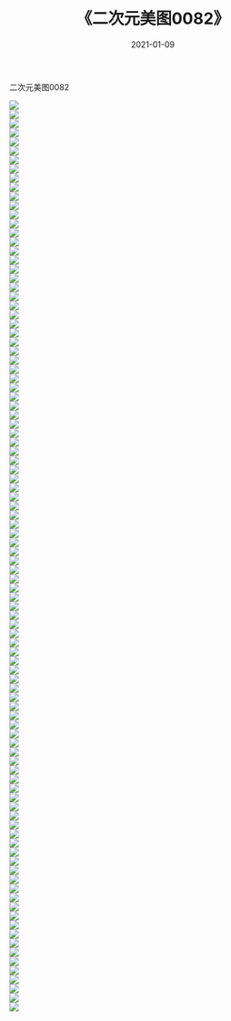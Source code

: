 ﻿---
layout: post
title:  《二次元美图0082》
date:   2021-01-09
img: http://imgx.orgx.ga/二次元/2021/二次元美图0082/000.jpg
categories: [美女, 清纯, 唯美]
---

二次元美图0082

 ![](http://imgx.orgx.ga/二次元/2021/二次元美图0082/001.jpg) <br>![](http://imgx.orgx.ga/二次元/2021/二次元美图0082/002.jpg) <br>![](http://imgx.orgx.ga/二次元/2021/二次元美图0082/003.jpg) <br>![](http://imgx.orgx.ga/二次元/2021/二次元美图0082/004.jpg) <br>![](http://imgx.orgx.ga/二次元/2021/二次元美图0082/005.jpg) <br>![](http://imgx.orgx.ga/二次元/2021/二次元美图0082/006.jpg) <br>![](http://imgx.orgx.ga/二次元/2021/二次元美图0082/007.jpg) <br>![](http://imgx.orgx.ga/二次元/2021/二次元美图0082/008.jpg) <br>![](http://imgx.orgx.ga/二次元/2021/二次元美图0082/009.jpg) <br>![](http://imgx.orgx.ga/二次元/2021/二次元美图0082/010.jpg) <br>![](http://imgx.orgx.ga/二次元/2021/二次元美图0082/011.jpg) <br>![](http://imgx.orgx.ga/二次元/2021/二次元美图0082/012.jpg) <br>![](http://imgx.orgx.ga/二次元/2021/二次元美图0082/013.jpg) <br>![](http://imgx.orgx.ga/二次元/2021/二次元美图0082/014.jpg) <br>![](http://imgx.orgx.ga/二次元/2021/二次元美图0082/015.jpg) <br>![](http://imgx.orgx.ga/二次元/2021/二次元美图0082/016.jpg) <br>![](http://imgx.orgx.ga/二次元/2021/二次元美图0082/017.jpg) <br>![](http://imgx.orgx.ga/二次元/2021/二次元美图0082/018.jpg) <br>![](http://imgx.orgx.ga/二次元/2021/二次元美图0082/019.jpg) <br>![](http://imgx.orgx.ga/二次元/2021/二次元美图0082/020.jpg) <br>![](http://imgx.orgx.ga/二次元/2021/二次元美图0082/021.jpg) <br>![](http://imgx.orgx.ga/二次元/2021/二次元美图0082/022.jpg) <br>![](http://imgx.orgx.ga/二次元/2021/二次元美图0082/023.jpg) <br>![](http://imgx.orgx.ga/二次元/2021/二次元美图0082/024.jpg) <br>![](http://imgx.orgx.ga/二次元/2021/二次元美图0082/025.jpg) <br>![](http://imgx.orgx.ga/二次元/2021/二次元美图0082/026.jpg) <br>![](http://imgx.orgx.ga/二次元/2021/二次元美图0082/027.jpg) <br>![](http://imgx.orgx.ga/二次元/2021/二次元美图0082/028.jpg) <br>![](http://imgx.orgx.ga/二次元/2021/二次元美图0082/029.jpg) <br>![](http://imgx.orgx.ga/二次元/2021/二次元美图0082/030.jpg) <br>![](http://imgx.orgx.ga/二次元/2021/二次元美图0082/031.jpg) <br>![](http://imgx.orgx.ga/二次元/2021/二次元美图0082/032.jpg) <br>![](http://imgx.orgx.ga/二次元/2021/二次元美图0082/033.jpg) <br>![](http://imgx.orgx.ga/二次元/2021/二次元美图0082/034.jpg) <br>![](http://imgx.orgx.ga/二次元/2021/二次元美图0082/035.jpg) <br>![](http://imgx.orgx.ga/二次元/2021/二次元美图0082/036.jpg) <br>![](http://imgx.orgx.ga/二次元/2021/二次元美图0082/037.jpg) <br>![](http://imgx.orgx.ga/二次元/2021/二次元美图0082/038.jpg) <br>![](http://imgx.orgx.ga/二次元/2021/二次元美图0082/039.jpg) <br>![](http://imgx.orgx.ga/二次元/2021/二次元美图0082/040.jpg) <br>![](http://imgx.orgx.ga/二次元/2021/二次元美图0082/041.jpg) <br>![](http://imgx.orgx.ga/二次元/2021/二次元美图0082/042.jpg) <br>![](http://imgx.orgx.ga/二次元/2021/二次元美图0082/043.jpg) <br>![](http://imgx.orgx.ga/二次元/2021/二次元美图0082/044.jpg) <br>![](http://imgx.orgx.ga/二次元/2021/二次元美图0082/045.jpg) <br>![](http://imgx.orgx.ga/二次元/2021/二次元美图0082/046.jpg) <br>![](http://imgx.orgx.ga/二次元/2021/二次元美图0082/047.jpg) <br>![](http://imgx.orgx.ga/二次元/2021/二次元美图0082/048.jpg) <br>![](http://imgx.orgx.ga/二次元/2021/二次元美图0082/049.jpg) <br>![](http://imgx.orgx.ga/二次元/2021/二次元美图0082/050.jpg) <br>![](http://imgx.orgx.ga/二次元/2021/二次元美图0082/051.jpg) <br>![](http://imgx.orgx.ga/二次元/2021/二次元美图0082/052.jpg) <br>![](http://imgx.orgx.ga/二次元/2021/二次元美图0082/053.jpg) <br>![](http://imgx.orgx.ga/二次元/2021/二次元美图0082/054.jpg) <br>![](http://imgx.orgx.ga/二次元/2021/二次元美图0082/055.jpg) <br>![](http://imgx.orgx.ga/二次元/2021/二次元美图0082/056.jpg) <br>![](http://imgx.orgx.ga/二次元/2021/二次元美图0082/057.jpg) <br>![](http://imgx.orgx.ga/二次元/2021/二次元美图0082/058.jpg) <br>![](http://imgx.orgx.ga/二次元/2021/二次元美图0082/059.jpg) <br>![](http://imgx.orgx.ga/二次元/2021/二次元美图0082/060.jpg) <br>![](http://imgx.orgx.ga/二次元/2021/二次元美图0082/061.jpg) <br>![](http://imgx.orgx.ga/二次元/2021/二次元美图0082/062.jpg) <br>![](http://imgx.orgx.ga/二次元/2021/二次元美图0082/063.jpg) <br>![](http://imgx.orgx.ga/二次元/2021/二次元美图0082/064.jpg) <br>![](http://imgx.orgx.ga/二次元/2021/二次元美图0082/065.jpg) <br>![](http://imgx.orgx.ga/二次元/2021/二次元美图0082/066.jpg) <br>![](http://imgx.orgx.ga/二次元/2021/二次元美图0082/067.jpg) <br>![](http://imgx.orgx.ga/二次元/2021/二次元美图0082/068.jpg) <br>![](http://imgx.orgx.ga/二次元/2021/二次元美图0082/069.jpg) <br>![](http://imgx.orgx.ga/二次元/2021/二次元美图0082/070.jpg) <br>![](http://imgx.orgx.ga/二次元/2021/二次元美图0082/071.jpg) <br>![](http://imgx.orgx.ga/二次元/2021/二次元美图0082/072.jpg) <br>![](http://imgx.orgx.ga/二次元/2021/二次元美图0082/073.jpg) <br>![](http://imgx.orgx.ga/二次元/2021/二次元美图0082/074.jpg) <br>![](http://imgx.orgx.ga/二次元/2021/二次元美图0082/075.jpg) <br>![](http://imgx.orgx.ga/二次元/2021/二次元美图0082/076.jpg) <br>![](http://imgx.orgx.ga/二次元/2021/二次元美图0082/077.jpg) <br>![](http://imgx.orgx.ga/二次元/2021/二次元美图0082/078.jpg) <br>![](http://imgx.orgx.ga/二次元/2021/二次元美图0082/079.jpg) <br>![](http://imgx.orgx.ga/二次元/2021/二次元美图0082/080.jpg) <br>![](http://imgx.orgx.ga/二次元/2021/二次元美图0082/081.jpg) <br>![](http://imgx.orgx.ga/二次元/2021/二次元美图0082/082.jpg) <br>![](http://imgx.orgx.ga/二次元/2021/二次元美图0082/083.jpg) <br>![](http://imgx.orgx.ga/二次元/2021/二次元美图0082/084.jpg) <br>![](http://imgx.orgx.ga/二次元/2021/二次元美图0082/085.jpg) <br>![](http://imgx.orgx.ga/二次元/2021/二次元美图0082/086.jpg) <br>![](http://imgx.orgx.ga/二次元/2021/二次元美图0082/087.jpg) <br>![](http://imgx.orgx.ga/二次元/2021/二次元美图0082/088.jpg) <br>![](http://imgx.orgx.ga/二次元/2021/二次元美图0082/089.jpg) <br>![](http://imgx.orgx.ga/二次元/2021/二次元美图0082/090.jpg) <br>![](http://imgx.orgx.ga/二次元/2021/二次元美图0082/091.jpg) <br>![](http://imgx.orgx.ga/二次元/2021/二次元美图0082/092.jpg) <br>![](http://imgx.orgx.ga/二次元/2021/二次元美图0082/093.jpg) <br>![](http://imgx.orgx.ga/二次元/2021/二次元美图0082/094.jpg) <br>![](http://imgx.orgx.ga/二次元/2021/二次元美图0082/095.jpg) <br>![](http://imgx.orgx.ga/二次元/2021/二次元美图0082/096.jpg) <br>![](http://imgx.orgx.ga/二次元/2021/二次元美图0082/097.jpg) <br>![](http://imgx.orgx.ga/二次元/2021/二次元美图0082/098.jpg) <br>![](http://imgx.orgx.ga/二次元/2021/二次元美图0082/099.jpg) <br>![](http://imgx.orgx.ga/二次元/2021/二次元美图0082/100.jpg) <br>